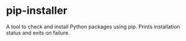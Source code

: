 # pip-installer
A tool to check and install Python packages using pip. Prints installation status and exits on failure.
